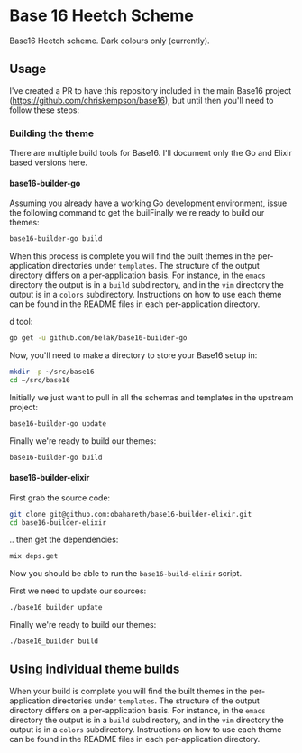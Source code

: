 # Base 16 Heetch Scheme #
Base16 Heetch scheme.  Dark colours only (currently).

## Usage ##

I've created a PR to have this repository included in the main Base16 project (https://github.com/chriskempson/base16), but until then you'll need to follow these steps:

### Building the theme ###

There are multiple build tools for Base16.  I'll document only the Go and Elixir based versions here.

#### base16-builder-go

Assuming you already have a working Go development environment, issue the following command to get the builFinally we're ready to build our themes:

```sh
base16-builder-go build
```

When this process is complete you will find the built themes in the per-application directories under `templates`.  The structure of the output directory differs on a per-application basis.  For instance, in the `emacs` directory the output is in a `build` subdirectory, and in the `vim` directory the output is in a `colors` subdirectory.  Instructions on how to use each theme can be found in the README files in each per-application directory.

d tool:

```sh
go get -u github.com/belak/base16-builder-go
```

Now, you'll need to make a directory to store your Base16 setup in:
```sh
mkdir -p ~/src/base16
cd ~/src/base16
```

Initially we just want to pull in all the schemas and templates in the upstream project:

```sh
base16-builder-go update
```

Finally we're ready to build our themes:

```sh
base16-builder-go build
```

#### base16-builder-elixir
First grab the source code:

```sh
git clone git@github.com:obahareth/base16-builder-elixir.git
cd base16-builder-elixir
```
.. then get the dependencies:
```sh
mix deps.get
```

Now you should be able to run the `base16-build-elixir` script.

First we need to update our sources:

```sh
./base16_builder update
```

Finally we're ready to build our themes:

```sh
./base16_builder build
```

## Using individual theme builds
When your build is complete you will find the built themes in the per-application directories under `templates`.  The structure of the output directory differs on a per-application basis.  For instance, in the `emacs` directory the output is in a `build` subdirectory, and in the `vim` directory the output is in a `colors` subdirectory.  Instructions on how to use each theme can be found in the README files in each per-application directory.


